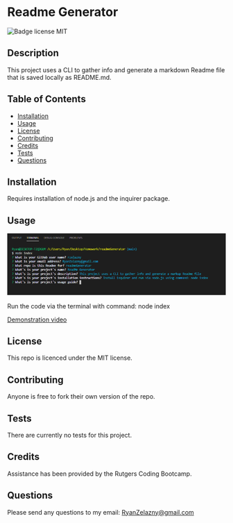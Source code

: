 # Readme Generator
![Badge license MIT](https://img.shields.io/badge/license-MIT-green)

## Description 

This project uses a CLI to gather info and generate a markdown Readme file that is saved locally as README.md.

## Table of Contents

* [Installation](#installation)
* [Usage](#usage)
* [License](#license)
* [Contributing](#contributing)
* [Credits](#credits)
* [Tests](#tests)
* [Questions](#questions)


## Installation

Requires installation of node.js and the inquirer package.

## Usage 

![Image of readmeGenerator](https://github.com/rzelazny/readmeGenerator/blob/main/assets/images/readmeGenerator.png)

Run the code via the terminal with command: node index

[Demonstration video](https://drive.google.com/file/d/1a9sWS7fDmnqbeAcZimeHvmBSwvH9-EZA/view?usp=sharing)

## License

This repo is licenced under the MIT license.

## Contributing

Anyone is free to fork their own version of the repo.

## Tests

There are currently no tests for this project.

## Credits

Assistance has been provided by the Rutgers Coding Bootcamp.

## Questions

Please send any questions to my email: <RyanZelazny@gmail.com>
